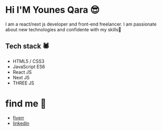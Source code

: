 # Hi I'M Younes Qara 😎

I am a react/next js developer and front-end freelancer. I am passionate about new technologies and confidente with my skills💪


## **Tech stack** 🕷️

- HTML5 / CSS3
- JavaScript ES6
- React JS
- Next JS
- THREE JS

# **find me** 💌
- [fiverr](https://www.fiverr.com/talentiino "fiverr")
- [linkedin](https://www.linkedin.com/in/younes-qara-3457ab205/ "linkedin")
